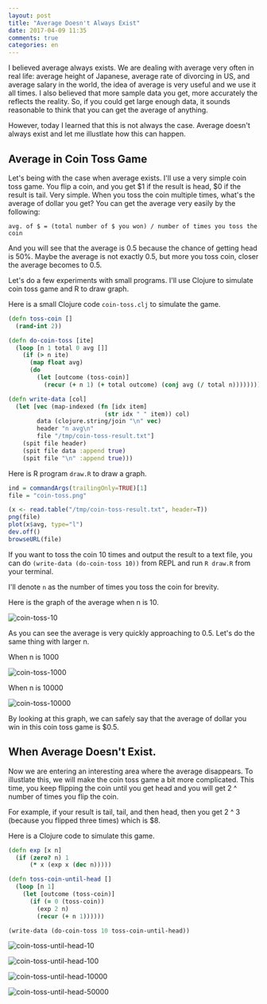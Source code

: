 ```yaml
---
layout: post
title: "Average Doesn't Always Exist"
date: 2017-04-09 11:35
comments: true
categories: en
---
```


I believed average always exists. We are dealing with average very often in real life: average height of Japanese, average rate of divorcing in US, and average salary in the world,
the idea of average is very useful and we use it all times.
I also believed that more sample data you get, more accurately the reflects the reality. So, if you could get large enough data, it sounds reasonable to think that you can get the average of anything.

However, today I learned that this is not always the case. Average doesn't always exist and let me illustlate how this can happen.

## Average in Coin Toss Game

Let's being with the case when average exists. I'll use a very simple coin toss game. You flip a coin, and you get $1 if the result is head, $0 if the result is tail. Very simple.
When you toss the coin multiple times, what's the average of dollar you get? You can get the average very easily by the following:

`avg. of $ = (total number of $ you won) / number of times you toss the coin`

And you will see that the average is 0.5 because the chance of getting head is 50%. Maybe the average is not exactly 0.5, but more you toss coin, closer the average becomes to 0.5.

Let's do a few experiments with small programs. I'll use Clojure to simulate coin toss game and R to draw graph.

Here is a small Clojure code `coin-toss.clj` to simulate the game.

```clojure
(defn toss-coin []
  (rand-int 2))

(defn do-coin-toss [ite]
  (loop [n 1 total 0 avg []]
    (if (> n ite)
      (map float avg)
      (do
        (let [outcome (toss-coin)]
          (recur (+ n 1) (+ total outcome) (conj avg (/ total n))))))))

(defn write-data [col]
  (let [vec (map-indexed (fn [idx item]
                           (str idx " " item)) col)
        data (clojure.string/join "\n" vec)
        header "n avg\n"
        file "/tmp/coin-toss-result.txt"]
    (spit file header)
    (spit file data :append true)
    (spit file "\n" :append true)))
```

Here is R program `draw.R` to draw a graph.

```r
ind = commandArgs(trailingOnly=TRUE)[1]
file = "coin-toss.png"

(x <- read.table("/tmp/coin-toss-result.txt", header=T))
png(file)
plot(x$avg, type="l")
dev.off()
browseURL(file)
```

If you want to toss the coin 10 times and output the result to a text file, you can do `(write-data (do-coin-toss 10))` from REPL and run `R draw.R` from your terminal.

I'll denote `n` as the number of times you toss the coin for brevity.

Here is the graph of the average when n is 10.

![coin-toss-10](/images/coin-toss-10.png)

As you can see the average is very quickly approaching to 0.5. Let's do the same thing with larger n.

When n is 1000

![coin-toss-1000](/images/coin-toss-1000.png)

When n is 10000

![coin-toss-10000](/images/coin-toss-10000.png)

By looking at this graph, we can safely say that the average of dollar you win in this coin toss game is $0.5.

## When Average Doesn't Exist.

Now we are entering an interesting area where the average disappears. To illustlate this, we will make the coin toss game a bit more complicated.
This time, you keep flipping the coin until you get head and you will get 2 ^ number of times you flip the coin.

For example, if your result is tail, tail, and then head, then you get 2 ^ 3 (because you flipped three times) which is $8.

Here is a Clojure code to simulate this game.

```clojure
(defn exp [x n]
  (if (zero? n) 1
      (* x (exp x (dec n)))))

(defn toss-coin-until-head []
  (loop [n 1]
    (let [outcome (toss-coin)]
      (if (= 0 (toss-coin))
        (exp 2 n)
        (recur (+ n 1))))))

(write-data (do-coin-toss 10 toss-coin-until-head))
```

![coin-toss-until-head-10](/images/coin-toss-until-head-10.png)

![coin-toss-until-head-100](/images/coin-toss-until-head-100.png)

![coin-toss-until-head-10000](/images/coin-toss-until-head-10000.png)

![coin-toss-until-head-50000](/images/coin-toss-until-head-50000.png)
